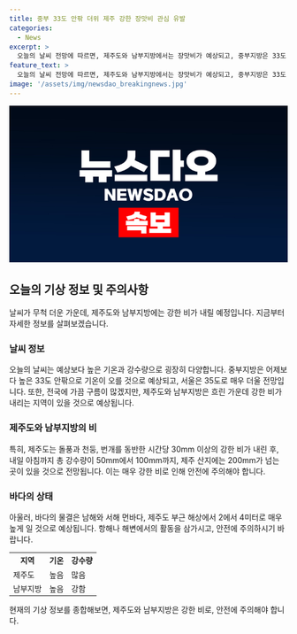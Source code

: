 ```yaml
---
title: 중부 33도 안팎 더위 제주 강한 장맛비 관심 유발
categories:
  - News
excerpt: >
  오늘의 날씨 전망에 따르면, 제주도와 남부지방에서는 장맛비가 예상되고, 중부지방은 33도 안팎으로 더욱 더울 것으로 예상됩니다. 전국적으로 구름이 많겠으나, 특히 제주도와 남부지방은 비가 오는 곳이 있을 것으로 보입니다. 제주도에는 돌풍과 천둥, 번개를 동반한 시간당 30mm 이상의 강한 비가 예상되며, 바다의 물결도 높게 일 것으로 예상됩니다.
feature_text: >
  오늘의 날씨 전망에 따르면, 제주도와 남부지방에서는 장맛비가 예상되고, 중부지방은 33도 안팎으로 더욱 더울 것으로 예상됩니다. 전국적으로 구름이 많겠으나, 특히 제주도와 남부지방은 비가 오는 곳이 있을 것으로 보입니다. 제주도에는 돌풍과 천둥, 번개를 동반한 시간당 30mm 이상의 강한 비가 예상되며, 바다의 물결도 높게 일 것으로 예상됩니다.
image: '/assets/img/newsdao_breakingnews.jpg'
---
```


<p><img src="/assets/img/newsdao_breakingnews.jpg" alt="firstkoreanews 속보" /></p>

<h2 data-ke-size="size26">오늘의 기상 정보 및 주의사항</h2>

<p data-ke-size="size16">날씨가 무척 더운 가운데, 제주도와 남부지방에는 강한 비가 내릴 예정입니다. 지금부터 자세한 정보를 살펴보겠습니다.</p>

<h3>날씨 정보</h3>

<p data-ke-size="size16">오늘의 날씨는 예상보다 높은 기온과 강수량으로 굉장히 다양합니다. 중부지방은 어제보다 높은 33도 안팎으로 기온이 오를 것으로 예상되고, 서울은 35도로 매우 더울 전망입니다. 또한, 전국에 가끔 구름이 많겠지만, 제주도와 남부지방은 흐린 가운데 강한 비가 내리는 지역이 있을 것으로 예상됩니다.</p>

<h3>제주도와 남부지방의 비</h3>

<p data-ke-size="size16">특히, 제주도는 돌풍과 천둥, 번개를 동반한 시간당 30mm 이상의 강한 비가 내린 후, 내일 아침까지 총 강수량이 50mm에서 100mm까지, 제주 산지에는 200mm가 넘는 곳이 있을 것으로 전망됩니다. 이는 매우 강한 비로 인해 안전에 주의해야 합니다.</p>

<h3>바다의 상태</h3>

<p data-ke-size="size16">아울러, 바다의 물결은 남해와 서해 먼바다, 제주도 부근 해상에서 2에서 4미터로 매우 높게 일 것으로 예상됩니다. 항해나 해변에서의 활동을 삼가시고, 안전에 주의하시기 바랍니다.</p>

<table>
  <tr>
    <th>지역</th>
    <th>기온</th>
    <th>강수량</th>
  </tr>
  <tr>
    <td>제주도</td>
    <td>높음</td>
    <td>많음</td>
  </tr>
  <tr>
    <td>남부지방</td>
    <td>높음</td>
    <td>강함</td>
  </tr>
</table>

<p data-ke-size="size16">현재의 기상 정보를 종합해보면, 제주도와 남부지방은 강한 비로, 안전에 주의해야 합니다.</p>

